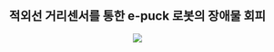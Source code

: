 <h2 align='center'>적외선 거리센서를 통한 e-puck 로봇의 장애물 회피</h2>
<p align='center'>
<img src='https://user-images.githubusercontent.com/87973617/222622974-14bdc920-6bed-452f-86d3-00b15687b917.gif'>
</p>
